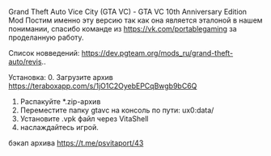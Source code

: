 
Grand Theft Auto Vice City (GTA VC) - GTA VC 10th Anniversary Edition Mod
Постим именно эту версию так как она является эталоной в нашем понимании, спасибо команде из https://vk.com/portablegaming за проделанную работу.

Список новведений: https://dev.pgteam.org/mods_ru/grand-theft-auto/revis..

Установка:
0. Загрузите архив https://teraboxapp.com/s/1jO1C2OyebEPCqBwgb9bC6Q
1. Распакуйте *.zip-архив
2. Переместите папку gtavc на консоль по пути: ux0:data/
3. Установите .vpk файл через VitaShell
4. наслаждайтесь игрой.

бэкап архива https://t.me/psvitaport/43